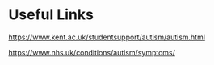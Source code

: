# Useful Links

https://www.kent.ac.uk/studentsupport/autism/autism.html

https://www.nhs.uk/conditions/autism/symptoms/

